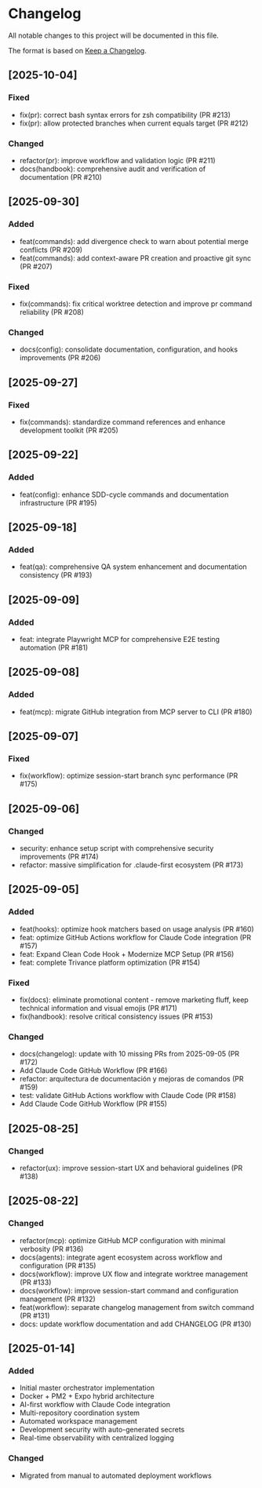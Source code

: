 # Changelog

All notable changes to this project will be documented in this file.

The format is based on [Keep a Changelog](https://keepachangelog.com/en/1.1.0/).

## [2025-10-04]

### Fixed

- fix(pr): correct bash syntax errors for zsh compatibility (PR #213)
- fix(pr): allow protected branches when current equals target (PR #212)

### Changed

- refactor(pr): improve workflow and validation logic (PR #211)
- docs(handbook): comprehensive audit and verification of documentation (PR #210)

## [2025-09-30]

### Added

- feat(commands): add divergence check to warn about potential merge conflicts (PR #209)
- feat(commands): add context-aware PR creation and proactive git sync (PR #207)

### Fixed

- fix(commands): fix critical worktree detection and improve pr command reliability (PR #208)

### Changed

- docs(config): consolidate documentation, configuration, and hooks improvements (PR #206)

## [2025-09-27]

### Fixed

- fix(commands): standardize command references and enhance development toolkit (PR #205)

## [2025-09-22]

### Added

- feat(config): enhance SDD-cycle commands and documentation infrastructure (PR #195)

## [2025-09-18]

### Added

- feat(qa): comprehensive QA system enhancement and documentation consistency (PR #193)

## [2025-09-09]

### Added

- feat: integrate Playwright MCP for comprehensive E2E testing automation (PR #181)

## [2025-09-08]

### Added

- feat(mcp): migrate GitHub integration from MCP server to CLI (PR #180)

## [2025-09-07]

### Fixed

- fix(workflow): optimize session-start branch sync performance (PR #175)

## [2025-09-06]

### Changed

- security: enhance setup script with comprehensive security improvements (PR #174)
- refactor: massive simplification for .claude-first ecosystem (PR #173)

## [2025-09-05]

### Added

- feat(hooks): optimize hook matchers based on usage analysis (PR #160)
- feat: optimize GitHub Actions workflow for Claude Code integration (PR #157)
- feat: Expand Clean Code Hook + Modernize MCP Setup (PR #156)
- feat: complete Trivance platform optimization (PR #154)

### Fixed

- fix(docs): eliminate promotional content - remove marketing fluff, keep technical information and visual emojis (PR #171)
- fix(handbook): resolve critical consistency issues (PR #153)

### Changed

- docs(changelog): update with 10 missing PRs from 2025-09-05 (PR #172)
- Add Claude Code GitHub Workflow (PR #166)
- refactor: arquitectura de documentación y mejoras de comandos (PR #159)
- test: validate GitHub Actions workflow with Claude Code (PR #158)
- Add Claude Code GitHub Workflow (PR #155)

## [2025-08-25]

### Changed

- refactor(ux): improve session-start UX and behavioral guidelines (PR #138)

## [2025-08-22]

### Changed

- refactor(mcp): optimize GitHub MCP configuration with minimal verbosity (PR #136)
- docs(agents): integrate agent ecosystem across workflow and configuration (PR #135)
- docs(workflow): improve UX flow and integrate worktree management (PR #133)
- docs(workflow): improve session-start command and configuration management (PR #132)
- feat(workflow): separate changelog management from switch command (PR #131)
- docs: update workflow documentation and add CHANGELOG (PR #130)

## [2025-01-14]

### Added

- Initial master orchestrator implementation
- Docker + PM2 + Expo hybrid architecture
- AI-first workflow with Claude Code integration
- Multi-repository coordination system
- Automated workspace management
- Development security with auto-generated secrets
- Real-time observability with centralized logging

### Changed

- Migrated from manual to automated deployment workflows

